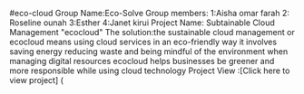 #eco-cloud
Group Name:Eco-Solve
Group members:  1:Aisha omar farah
               2: Roseline ounah
               3:Esther
               4:Janet kirui
Project Name: Subtainable Cloud Management "ecocloud"
The solution:the sustainable cloud management  or ecocloud means using cloud services in an eco-friendly way it involves saving energy reducing waste and being mindful of the environment when managing digital resources ecocloud helps businesses be greener and more responsible while using cloud technology
 Project View :[Click here to view project] (

